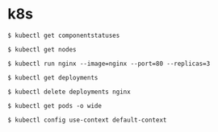 # k8s

	$ kubectl get componentstatuses

	$ kubectl get nodes

	$ kubectl run nginx --image=nginx --port=80 --replicas=3

	$ kubectl get deployments

	$ kubectl delete deployments nginx

	$ kubectl get pods -o wide

	$ kubectl config use-context default-context
